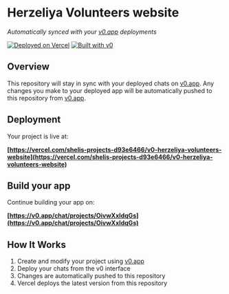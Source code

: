 # Herzeliya Volunteers website

*Automatically synced with your [v0.app](https://v0.app) deployments*

[![Deployed on Vercel](https://img.shields.io/badge/Deployed%20on-Vercel-black?style=for-the-badge&logo=vercel)](https://vercel.com/shelis-projects-d93e6466/v0-herzeliya-volunteers-website)
[![Built with v0](https://img.shields.io/badge/Built%20with-v0.app-black?style=for-the-badge)](https://v0.app/chat/projects/OivwXxIdqGs)

## Overview

This repository will stay in sync with your deployed chats on [v0.app](https://v0.app).
Any changes you make to your deployed app will be automatically pushed to this repository from [v0.app](https://v0.app).

## Deployment

Your project is live at:

**[https://vercel.com/shelis-projects-d93e6466/v0-herzeliya-volunteers-website](https://vercel.com/shelis-projects-d93e6466/v0-herzeliya-volunteers-website)**

## Build your app

Continue building your app on:

**[https://v0.app/chat/projects/OivwXxIdqGs](https://v0.app/chat/projects/OivwXxIdqGs)**

## How It Works

1. Create and modify your project using [v0.app](https://v0.app)
2. Deploy your chats from the v0 interface
3. Changes are automatically pushed to this repository
4. Vercel deploys the latest version from this repository